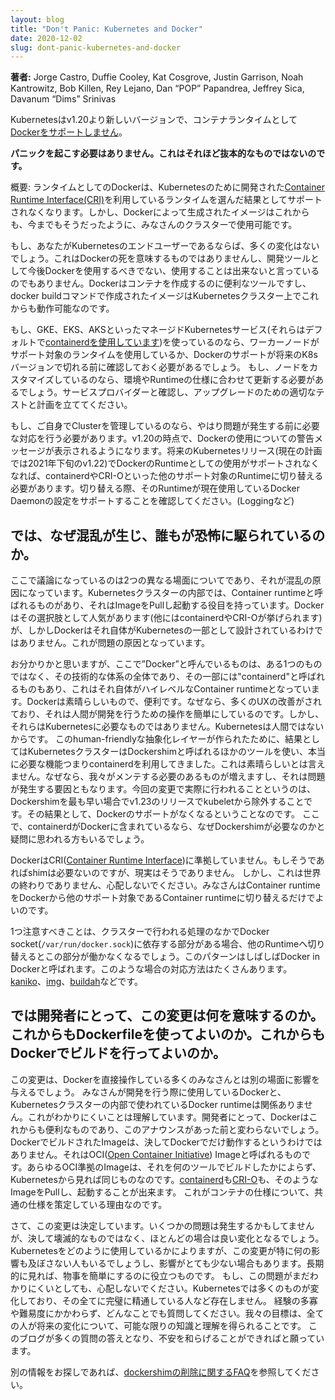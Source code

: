 ```yaml
---
layout: blog
title: "Don't Panic: Kubernetes and Docker"
date: 2020-12-02
slug: dont-panic-kubernetes-and-docker
---
```


**著者:** Jorge Castro, Duffie Cooley, Kat Cosgrove, Justin Garrison, Noah Kantrowitz, Bob Killen, Rey Lejano, Dan “POP” Papandrea, Jeffrey Sica, Davanum “Dims” Srinivas

Kubernetesはv1.20より新しいバージョンで、コンテナランタイムとして[Dockerをサポートしません](https://github.com/kubernetes/kubernetes/blob/master/CHANGELOG/CHANGELOG-1.20.md#deprecation)。 

**パニックを起こす必要はありません。これはそれほど抜本的なものではないのです。**

概要: ランタイムとしてのDockerは、Kubernetesのために開発された[Container Runtime Interface(CRI)](https://kubernetes.io/blog/2016/12/container-runtime-interface-cri-in-kubernetes/)を利用しているランタイムを選んだ結果としてサポートされなくなります。しかし、Dockerによって生成されたイメージはこれからも、今までもそうだったように、みなさんのクラスターで使用可能です。

もし、あなたがKubernetesのエンドユーザーであるならば、多くの変化はないでしょう。これはDockerの死を意味するものではありませんし、開発ツールとして今後Dockerを使用するべきでない、使用することは出来ないと言っているのでもありません。Dockerはコンテナを作成するのに便利なツールですし、docker buildコマンドで作成されたイメージはKubernetesクラスター上でこれからも動作可能なのです。

もし、GKE、EKS、AKSといったマネージドKubernetesサービス(それらはデフォルトで[containerdを使用しています](https://github.com/Azure/AKS/releases/tag/2020-11-16))を使っているのなら、ワーカーノードがサポート対象のランタイムを使用しているか、Dockerのサポートが将来のK8sバージョンで切れる前に確認しておく必要があるでしょう。
もし、ノードをカスタマイズしているのなら、環境やRuntimeの仕様に合わせて更新する必要があるでしょう。サービスプロバイダーと確認し、アップグレードのための適切なテストと計画を立ててください。

もし、ご自身でClusterを管理しているのなら、やはり問題が発生する前に必要な対応を行う必要があります。v1.20の時点で、Dockerの使用についての警告メッセージが表示されるようになります。将来のKubernetesリリース(現在の計画では2021年下旬のv1.22)でDockerのRuntimeとしての使用がサポートされなくなれば、containerdやCRI-Oといった他のサポート対象のRuntimeに切り替える必要があります。切り替える際、そのRuntimeが現在使用しているDocker Daemonの設定をサポートすることを確認してください。(Loggingなど)

## では、なぜ混乱が生じ、誰もが恐怖に駆られているのか。 
ここで議論になっているのは2つの異なる場面についてであり、それが混乱の原因になっています。Kubernetesクラスターの内部では、Container runtimeと呼ばれるものがあり、それはImageをPullし起動する役目を持っています。Dockerはその選択肢として人気があります(他にはcontainerdやCRI-Oが挙げられます)が、しかしDockerはそれ自体がKubernetesの一部として設計されているわけではありません。これが問題の原因となっています。

お分かりかと思いますが、ここで”Docker”と呼んでいるものは、ある1つのものではなく、その技術的な体系の全体であり、その一部には"containerd"と呼ばれるものもあり、これはそれ自体がハイレベルなContainer runtimeとなっています。Dockerは素晴らしいもので、便利です。なぜなら、多くのUXの改善がされており、それは人間が開発を行うための操作を簡単にしているのです。しかし、それらはKubernetesに必要なものではありません。Kubernetesは人間ではないからです。
このhuman-friendlyな抽象化レイヤーが作られたために、結果としてはKubernetesクラスターはDockershimと呼ばれるほかのツールを使い、本当に必要な機能つまりcontainerdを利用してきました。これは素晴らしいとは言えません。なぜなら、我々がメンテする必要のあるものが増えますし、それは問題が発生する要因ともなります。今回の変更で実際に行われることというのは、Dockershimを最も早い場合でv1.23のリリースでkubeletから除外することです。その結果として、Dockerのサポートがなくなるということなのです。
ここで、containerdがDockerに含まれているなら、なぜDockershimが必要なのかと疑問に思われる方もいるでしょう。

DockerはCRI([Container Runtime Interface](https://kubernetes.io/blog/2016/12/container-runtime-interface-cri-in-kubernetes/))に準拠していません。もしそうであればshimは必要ないのですが、現実はそうでありません。
しかし、これは世界の終わりでありません、心配しないでください。みなさんはContainer runtimeをDockerから他のサポート対象であるContainer runtimeに切り替えるだけでよいのです。

1つ注意すべきことは、クラスターで行われる処理のなかでDocker socket(`/var/run/docker.sock`)に依存する部分がある場合、他のRuntimeへ切り替えるとこの部分が働かなくなるでしょう。このパターンはしばしばDocker in Dockerと呼ばれます。このような場合の対応方法はたくさんあります。[kaniko](https://github.com/GoogleContainerTools/kaniko)、[img](https://github.com/genuinetools/img)、[buildah](https://github.com/containers/buildah)などです。

## では開発者にとって、この変更は何を意味するのか。これからもDockerfileを使ってよいのか。これからもDockerでビルドを行ってよいのか。 

この変更は、Dockerを直接操作している多くのみなさんとは別の場面に影響を与えるでしょう。
みなさんが開発を行う際に使用しているDockerと、Kubernetesクラスターの内部で使われているDocker runtimeは関係ありません。これがわかりにくいことは理解しています。開発者にとって、Dockerはこれからも便利なものであり、このアナウンスがあった前と変わらないでしょう。DockerでビルドされたImageは、決してDockerでだけ動作するというわけではありません。それはOCI([Open Container Initiative](https://opencontainers.org/)) Imageと呼ばれるものです。あらゆるOCI準拠のImageは、それを何のツールでビルドしたかによらず、Kubernetesから見れば同じものなのです。[containerd](https://containerd.io/)も[CRI-O](https://cri-o.io/)も、そのようなImageをPullし、起動することが出来ます。
これがコンテナの仕様について、共通の仕様を策定している理由なのです。

さて、この変更は決定しています。いくつかの問題は発生するかもしてませんが、決して壊滅的なものではなく、ほとんどの場合は良い変化となるでしょう。Kubernetesをどのように使用しているかによりますが、この変更が特に何の影響も及ぼさない人もいるでしょうし、影響がとても少ない場合もあります。長期的に見れば、物事を簡単にするのに役立つものです。
もし、この問題がまだわかりにくいとしても、心配しないでください。Kubernetesでは多くのものが変化しており、その全てに完璧に精通している人など存在しません。
経験の多寡や難易度にかかわらず、どんなことでも質問してください。我々の目標は、全ての人が将来の変化について、可能な限りの知識と理解を得られることです。
このブログが多くの質問の答えとなり、不安を和らげることができればと願っています。

別の情報をお探しであれば、[dockershimの削除に関するFAQ](/ja/dockershim)を参照してください。
